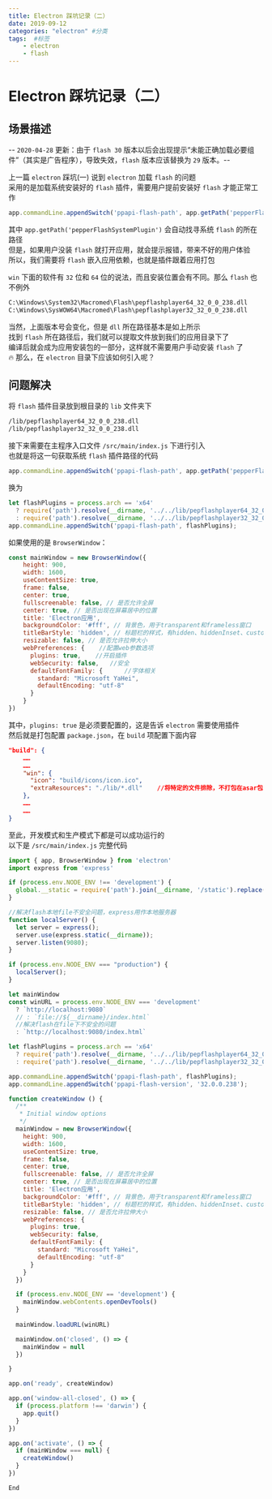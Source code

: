 ```yaml
---
title: Electron 踩坑记录（二）
date: 2019-09-12
categories: "electron" #分类
tags:  #标签
    - electron
    - flash
---
```


# Electron 踩坑记录（二）
## 场景描述
-- `2020-04-28` 更新：由于 `flash 30` 版本以后会出现提示“未能正确加载必要组件”（其实是广告程序），导致失效，`flash` 版本应该替换为 `29` 版本。--  

上一篇 `electron` 踩坑(一) 说到 `electron` 加载 `flash` 的问题  
采用的是加载系统安装好的 `flash` 插件，需要用户提前安装好 `flash` 才能正常工作 
```JavaScript
app.commandLine.appendSwitch('ppapi-flash-path', app.getPath('pepperFlashSystemPlugin'));
```
其中 `app.getPath('pepperFlashSystemPlugin')` 会自动找寻系统 `flash` 的所在路径  
但是，如果用户没装 `flash` 就打开应用，就会提示报错，带来不好的用户体验  
所以，我们需要将 `flash` 嵌入应用依赖，也就是插件跟着应用打包  

`win` 下面的软件有 `32` 位和 `64` 位的说法，而且安装位置会有不同。那么 `flash` 也不例外  
```Bash
C:\Windows\System32\Macromed\Flash\pepflashplayer64_32_0_0_238.dll
C:\Windows\SysWOW64\Macromed\Flash\pepflashplayer32_32_0_0_238.dll
```
当然，上面版本号会变化，但是 `dll` 所在路径基本是如上所示  
找到 `flash` 所在路径后，我们就可以提取文件放到我们的应用目录下了  
编译后就会成为应用安装包的一部分，这样就不需要用户手动安装 `flash` 了  
🔥 那么，在 `electron` 目录下应该如何引入呢？
## 问题解决
将 `flash` 插件目录放到根目录的 `lib` 文件夹下  
```Bash
/lib/pepflashplayer64_32_0_0_238.dll
/lib/pepflashplayer32_32_0_0_238.dll
```
接下来需要在主程序入口文件 `/src/main/index.js` 下进行引入  
也就是将这一句获取系统 `flash` 插件路径的代码
```JavaScript
app.commandLine.appendSwitch('ppapi-flash-path', app.getPath('pepperFlashSystemPlugin'));
```
换为
```JavaScript
let flashPlugins = process.arch == 'x64' 
  ? require('path').resolve(__dirname, '../../lib/pepflashplayer64_32_0_0_238.dll')
  : require('path').resolve(__dirname, '../../lib/pepflashplayer32_32_0_0_238.dll')
app.commandLine.appendSwitch('ppapi-flash-path', flashPlugins);
```
如果使用的是 `BrowserWindow`：  
```JavaScript
const mainWindow = new BrowserWindow({
    height: 900,
    width: 1600,
    useContentSize: true,
    frame: false,
    center: true,
    fullscreenable: false, // 是否允许全屏
    center: true, // 是否出现在屏幕居中的位置
    title: 'Electron应用',
    backgroundColor: '#fff', // 背景色，用于transparent和frameless窗口
    titleBarStyle: 'hidden', // 标题栏的样式，有hidden、hiddenInset、customButtonsOnHover等
    resizable: false, // 是否允许拉伸大小
    webPreferences: {    //配置web参数选项  
      plugins: true,    //开启插件
      webSecurity: false,   //安全
      defaultFontFamily: {      //字体相关
        standard: "Microsoft YaHei",
        defaultEncoding: "utf-8"
      }
    }
})
```
其中，`plugins: true` 是必须要配置的，这是告诉 `electron` 需要使用插件  
然后就是打包配置 `package.json`，在 `build` 项配置下面内容  
```Json
"build": {
    ……
    ……
    "win": {
      "icon": "build/icons/icon.ico",
      "extraResources": "./lib/*.dll"    //将特定的文件排除，不打包在asar包内
    },
    ……
    ……
}
```
至此，开发模式和生产模式下都是可以成功运行的  
以下是 `/src/main/index.js` 完整代码  
```JavaScript
import { app, BrowserWindow } from 'electron'
import express from 'express'

if (process.env.NODE_ENV !== 'development') {
  global.__static = require('path').join(__dirname, '/static').replace(/\\/g, '\\\\')
}

//解决flash本地file不安全问题，express用作本地服务器
function localServer() {
  let server = express();
  server.use(express.static(__dirname));
  server.listen(9080);
}

if (process.env.NODE_ENV === "production") {
  localServer();
}

let mainWindow
const winURL = process.env.NODE_ENV === 'development'
  ? `http://localhost:9080`
  // : `file://${__dirname}/index.html`
  //解决flash在file下不安全的问题
  : `http://localhost:9080/index.html`

let flashPlugins = process.arch == 'x64' 
  ? require('path').resolve(__dirname, '../../lib/pepflashplayer64_32_0_0_238.dll')
  : require('path').resolve(__dirname, '../../lib/pepflashplayer32_32_0_0_238.dll')

app.commandLine.appendSwitch('ppapi-flash-path', flashPlugins);
app.commandLine.appendSwitch('ppapi-flash-version', '32.0.0.238');

function createWindow () {
  /**
   * Initial window options
   */
  mainWindow = new BrowserWindow({
    height: 900,
    width: 1600,
    useContentSize: true,
    frame: false,
    center: true,
    fullscreenable: false, // 是否允许全屏
    center: true, // 是否出现在屏幕居中的位置
    title: 'Electron应用',
    backgroundColor: '#fff', // 背景色，用于transparent和frameless窗口
    titleBarStyle: 'hidden', // 标题栏的样式，有hidden、hiddenInset、customButtonsOnHover等
    resizable: false, // 是否允许拉伸大小
    webPreferences: {
      plugins: true,
      webSecurity: false,
      defaultFontFamily: {
        standard: "Microsoft YaHei",
        defaultEncoding: "utf-8"
      }
    }
  })

  if (process.env.NODE_ENV == 'development') {
    mainWindow.webContents.openDevTools()
  }
  
  mainWindow.loadURL(winURL)

  mainWindow.on('closed', () => {
    mainWindow = null
  })

}

app.on('ready', createWindow)

app.on('window-all-closed', () => {
  if (process.platform !== 'darwin') {
    app.quit()
  }
})

app.on('activate', () => {
  if (mainWindow === null) {
    createWindow()
  }
})
```
`End`